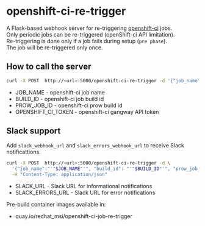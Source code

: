 # openshift-ci-re-trigger

A Flask-based webhook server for re-triggering [openshift-ci](https://github.com/openshift/release) jobs.  
Only periodic jobs can be re-triggered (openShift-ci API limitation).  
Re-triggering is done only if a job fails during setup (`pre phase`).  
The job will be re-triggered only once.  


## How to call the server


```bash
curl -X POST  http://<url>:5000/openshift-ci-re-trigger -d '{"job_name":"'"$JOB_NAME"'", "build_id": "'"$BUILD_ID"'", "prow_job_id":"'"$PROW_JOB_ID"'", "trigger_token":  "'"$OPENSHIFT_CI_TOKEN"'"}' -H "Content-Type: application/json"

```

- JOB_NAME - openshift-ci job name
- BUILD_ID - openshift-ci job build id
- PROW_JOB_ID - openshift-ci prow build id
- OPENSHIFT_CI_TOKEN - openshift-ci gangway API token

## Slack support
Add `slack_webhook_url` and `slack_errors_webhook_url` to receive Slack notificattions.

```bash
curl -X POST  http://<url>:5000/openshift-ci-re-trigger -d \
  '{"job_name":"'"$JOB_NAME"'", "build_id": "'"$BUILD_ID"'", "prow_job_id":"'"$PROW_JOB_ID"'", "trigger_token": "'"$OPENSHIFT_CI_TOKEN"'", "slack_webhook_url": "'"$SLACK_URL"'", "slack_errors_webhook_url": "'"$SLACK_ERRORS_URL"'"}}' \
  -H "Content-Type: application/json"
```

- SLACK_URL - Slack URL for informational notifications
- SLACK_ERRORS_URL - Slack URL for error notifications

Pre-build container images available in:
- quay.io/redhat_msi/openshift-ci-job-re-trigger
